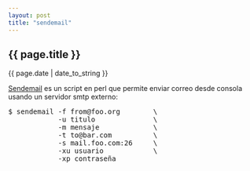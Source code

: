 ```yaml
---
layout: post
title: "sendemail"
---
```


## {{ page.title }}
<p class="date">{{ page.date | date_to_string }}</p>

<div class="p"><a href="http://caspian.dotconf.net/menu/Software/SendEmail/">Sendemail</a> es un script en perl que permite enviar correo desde consola usando un servidor smtp externo:
</div>

<pre class="sh_sh">
$ sendemail -f from@foo.org        \
            -u titulo              \
            -m mensaje             \
            -t to@bar.com          \
            -s mail.foo.com:26     \
            -xu usuario            \
            -xp contraseña
</pre>
